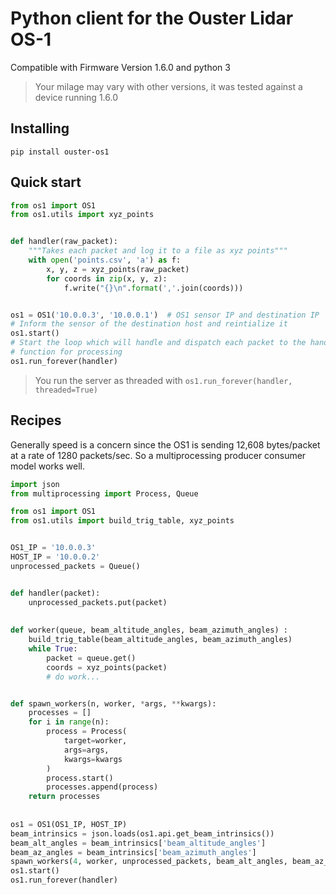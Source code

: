 # Python client for the Ouster Lidar OS-1

Compatible with Firmware Version 1.6.0 and python 3
> Your milage may vary with other versions, it was tested against a device running 1.6.0

## Installing
`pip install ouster-os1`

## Quick start
```python
from os1 import OS1
from os1.utils import xyz_points


def handler(raw_packet):
    """Takes each packet and log it to a file as xyz points"""
    with open('points.csv', 'a') as f:
        x, y, z = xyz_points(raw_packet)
        for coords in zip(x, y, z):
            f.write("{}\n".format(','.join(coords)))


os1 = OS1('10.0.0.3', '10.0.0.1')  # OS1 sensor IP and destination IP
# Inform the sensor of the destination host and reintialize it
os1.start()
# Start the loop which will handle and dispatch each packet to the handler
# function for processing
os1.run_forever(handler)
```

> You run the server as threaded with `os1.run_forever(handler, threaded=True)`

## Recipes
Generally speed is a concern since the OS1 is sending 12,608 bytes/packet at a rate of 1280 packets/sec.
So a multiprocessing producer consumer model works well.
```python
import json
from multiprocessing import Process, Queue

from os1 import OS1
from os1.utils import build_trig_table, xyz_points


OS1_IP = '10.0.0.3'
HOST_IP = '10.0.0.2'
unprocessed_packets = Queue()


def handler(packet):
    unprocessed_packets.put(packet)
    
    
def worker(queue, beam_altitude_angles, beam_azimuth_angles) :
    build_trig_table(beam_altitude_angles, beam_azimuth_angles)
    while True:
        packet = queue.get()
        coords = xyz_points(packet) 
        # do work...


def spawn_workers(n, worker, *args, **kwargs):
    processes = []
    for i in range(n):
        process = Process(
            target=worker,
            args=args,
            kwargs=kwargs
        )
        process.start()
        processes.append(process)
    return processes
    
    
os1 = OS1(OS1_IP, HOST_IP)
beam_intrinsics = json.loads(os1.api.get_beam_intrinsics())
beam_alt_angles = beam_intrinsics['beam_altitude_angles']
beam_az_angles = beam_intrinsics['beam_azimuth_angles']
spawn_workers(4, worker, unprocessed_packets, beam_alt_angles, beam_az_angles)
os1.start()
os1.run_forever(handler)
```
